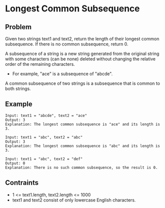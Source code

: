 # Longest Common Subsequence

## Problem

Given two strings text1 and text2, return the length of their longest common subsequence. If there is no common subsequence, return 0.

A subsequence of a string is a new string generated from the original string with some characters (can be none) deleted without changing the relative order of the remaining characters.

- For example, "ace" is a subsequence of "abcde".

A common subsequence of two strings is a subsequence that is common to both strings.

## Example

```text
Input: text1 = "abcde", text2 = "ace" 
Output: 3  
Explanation: The longest common subsequence is "ace" and its length is 3.
```

```text
Input: text1 = "abc", text2 = "abc"
Output: 3
Explanation: The longest common subsequence is "abc" and its length is 3.
```

```text
Input: text1 = "abc", text2 = "def"
Output: 0
Explanation: There is no such common subsequence, so the result is 0.
```

## Contraints

- 1 <= text1.length, text2.length <= 1000
- text1 and text2 consist of only lowercase English characters.

